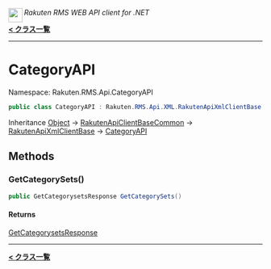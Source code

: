 <img align="left" style="height: 2em;" src="https://webservice.rakuten.co.jp/favicon.ico"><em>Rakuten RMS WEB API client for .NET</em>

[**< クラス一覧**](./)
- - -

# CategoryAPI

Namespace: Rakuten.RMS.Api.CategoryAPI

```csharp
public class CategoryAPI : Rakuten.RMS.Api.XML.RakutenApiXmlClientBase
```

Inheritance [Object](https://docs.microsoft.com/en-us/dotnet/api/system.object) → [RakutenApiClientBaseCommon](./rakuten.rms.api.rest.rakutenapiclientbasecommon) → [RakutenApiXmlClientBase](./rakuten.rms.api.xml.rakutenapixmlclientbase) → [CategoryAPI](./rakuten.rms.api.categoryapi.categoryapi)

## Methods

### <a id="methods-getcategorysets"/>**GetCategorySets()**

```csharp
public GetCategorysetsResponse GetCategorySets()
```

#### Returns

[GetCategorysetsResponse](./rakuten.rms.api.categoryapi.categoryapi.getcategorysetsresponse)


- - -
[**< クラス一覧**](./)
